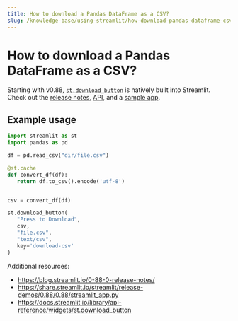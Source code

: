 ```yaml
---
title: How to download a Pandas DataFrame as a CSV?
slug: /knowledge-base/using-streamlit/how-download-pandas-dataframe-csv
---
```


# How to download a Pandas DataFrame as a CSV?

Starting with v0.88, [`st.download_button`](/library/api-reference/widgets/st.download_button) is natively built into Streamlit. Check out the [release notes](https://blog.streamlit.io/0-88-0-release-notes/), [API](/library/api-reference/widgets/st.download_button), and a [sample app](https://share.streamlit.io/streamlit/release-demos/0.88/0.88/streamlit_app.py).

## Example usage

```python
import streamlit as st
import pandas as pd

df = pd.read_csv("dir/file.csv")

@st.cache
def convert_df(df):
   return df.to_csv().encode('utf-8')


csv = convert_df(df)

st.download_button(
   "Press to Download",
   csv,
   "file.csv",
   "text/csv",
   key='download-csv'
)
```

Additional resources:

- https://blog.streamlit.io/0-88-0-release-notes/
- https://share.streamlit.io/streamlit/release-demos/0.88/0.88/streamlit_app.py
- https://docs.streamlit.io/library/api-reference/widgets/st.download_button
